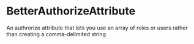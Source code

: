 # BetterAuthorizeAttribute
An authrorize attribute that lets you use an array of roles or users rather than creating a comma-delimited string
